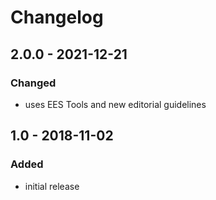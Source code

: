 # Changelog

## 2.0.0 - 2021-12-21

### Changed

- uses EES Tools and new editorial guidelines


## 1.0 - 2018-11-02

### Added

- initial release
